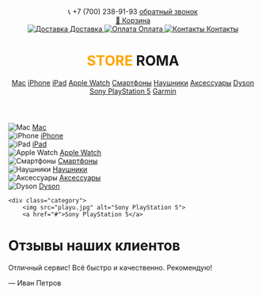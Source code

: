 <!DOCTYPE html>
<html lang="ru">
<head>
  <meta charset="UTF-8">
  <meta name="viewport" content="width=device-width, initial-scale=1">
  <title>Roma STORE</title>
  <link rel="stylesheet" href="style.css">
</head>
<body>
    

<header class="header">
  <div class="header-top">
    <div class="contact-info">
      <span>📞 +7 (700) 238-91-93</span>
      <a href="#">обратный звонок</a>
    </div>
    <div class="cart a">
      <a href="#">🛒 Корзина</a>
      <div class="info-block">
        <a href="#" class="info-item">
          <img src="dos.png" alt="Доставка">
          Доставка
        </a>
        <a href="#" class="info-item">
          <img src="card.png" alt="Оплата">
          Оплата
        </a>
        <a href="#" class="info-item">
          <img src="location.png" alt="Контакты">
          Контакты
        </a>
      </div>
    </div>
  </div>
  <div class="logo">
    <h1><span style="color: orange;">STORE </span> ROMA</h1>
  </div>
  <nav class="nav-menu">
    <a href="#">Mac</a>
    <a href="#">iPhone</a>
    <a href="#">iPad</a>
    <a href="#">Apple Watch</a>
    <a href="#">Смартфоны</a>
    <a href="#">Наушники</a>
    <a href="#">Аксессуары</a>
    <a href="#">Dyson</a>
    <a href="#">Sony PlayStation 5</a>
    <a href="#">Garmin</a>
  </nav>
</header>

<main class="categories">
  <div class="category">
    <img src="tt.jpg" alt="Mac">
    <a href="#">Mac</a>
  </div>
  <div class="category">
    <img src="llk.jpg" alt="iPhone">
    <a href="#">iPhone</a>
  </div>
  <div class="category">
    <img src="ipad.jpg" alt="iPad">
    <a href="#">iPad</a>
  </div>
  <div class="category">
    <img src="apple.jpg" alt="Apple Watch">
    <a href="#">Apple Watch</a>
  </div>
  <div class="category">
    <img src="rr.jpeg" alt="Смартфоны">
    <a href="#">Смартфоны</a>
  </div>
  <div class="category">
    <img src="nau.jpeg" alt="Наушники">
    <a href="#">Наушники</a>
  </div>
  <div class="category">
    <img src="accs.jpeg" alt="Аксессуары">
    <a href="#">Аксессуары</a>
  </div>
  <div class="category">
    <img src="dys.jpg" alt="Dyson">
    <a href="#">Dyson</a>
</div>

    <div class="category">
        <img src="playu.jpg" alt="Sony PlayStation 5">
        <a href="#">Sony PlayStation 5</a>
  </div>
</main>
<div class="container">
    <h1>Отзывы наших клиентов</h1>
    <div class="reviews">
        <div class="review">
            <p>Отличный сервис! Всё быстро и качественно. Рекомендую!</p>
            <div class="author">— Иван Петров</div>
        </div>


</body>
</html>

